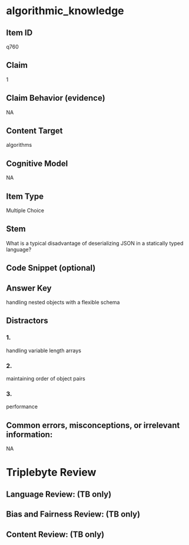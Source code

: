 # algorithmic_knowledge

## Item ID
q760

## Claim
1

## Claim Behavior (evidence)
NA

## Content Target
algorithms

## Cognitive Model
NA

## Item Type
Multiple Choice

## Stem
What is a typical disadvantage of deserializing JSON in a statically typed language?

## Code Snippet (optional)


## Answer Key
handling nested objects with a flexible schema

## Distractors

### 1.
handling variable length arrays

### 2.
maintaining order of object pairs

### 3.
performance

## Common errors, misconceptions, or irrelevant information:
NA

# Triplebyte Review


## Language Review: (TB only)


## Bias and Fairness Review: (TB only)


## Content Review: (TB only)

